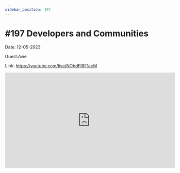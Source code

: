 ```yaml
---
sidebar_position: 197
---
```


# #197 Developers and Communities

Date: 12-05-2023

Guest:Avie

Link: https://youtube.com/live/NOhdFRRTacM

<iframe width="560" height="315" src="https://www.youtube.com/embed/NOhdFRRTacM" title="YouTube video player" frameborder="0" allow="accelerometer; autoplay; clipboard-write; encrypted-media; gyroscope; picture-in-picture; web-share" allowfullscreen></iframe>